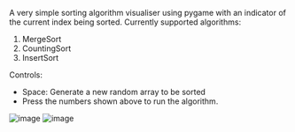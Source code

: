 A very simple sorting algorithm visualiser using pygame with an indicator of the current index being sorted.
Currently supported algorithms:
1. MergeSort
2. CountingSort
3. InsertSort

Controls:
- Space: Generate a new random array to be sorted
- Press the numbers shown above to run the algorithm.

![image](https://github.com/Fergus-Gault/sorting_visualiser/assets/47688764/0fdedfa6-021c-464e-b953-ac4d0fc2aee1)
![image](https://github.com/Fergus-Gault/sorting_visualiser/assets/47688764/58a34ad2-35a7-416b-8435-47717225e96a)

